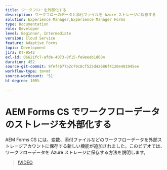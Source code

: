 ```yaml
---
title: ワークフローを外部化する
description: ワークフローのデータと添付ファイルを Azure ストレージに保存する
solution: Experience Manager,Experience Manager Forms
type: Documentation
role: Developer
level: Beginner, Intermediate
version: Cloud Service
feature: Adaptive Forms
topic: Development
jira: KT-9542
exl-id: 06621fc7-afde-4073-8f15-fe9eeab1d084
duration: 452
source-git-commit: 9fef4b77a2c70c8cf525d42686f4120e481945ee
workflow-type: tm+mt
source-wordcount: '51'
ht-degree: 100%

---
```


# AEM Forms CS でワークフローデータのストレージを外部化する

AEM Forms CS には、変数、添付ファイルなどのワークフローデータを外部ストレージアカウントに保存する新しい機能が追加されました。このビデオでは、ワークフローデータを Azure ストレージに保存する方法を説明します。

>[!VIDEO](https://video.tv.adobe.com/v/339610?quality=12&learn=on)
